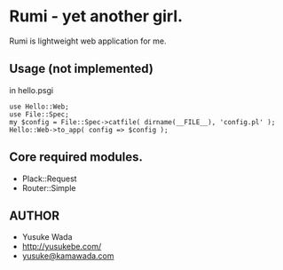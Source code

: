 # Rumi - yet another girl.

Rumi is lightweight web application for me.

## Usage (not implemented)

in hello.psgi

    use Hello::Web;
    use File::Spec;
    my $config = File::Spec->catfile( dirname(__FILE__), 'config.pl' );
    Hello::Web->to_app( config => $config );

## Core required modules.

- Plack::Request
- Router::Simple

## AUTHOR 

- Yusuke Wada
- http://yusukebe.com/
- yusuke@kamawada.com


